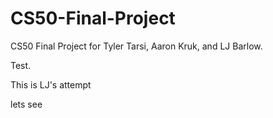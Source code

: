 # CS50-Final-Project
CS50 Final Project for Tyler Tarsi, Aaron Kruk, and LJ Barlow.

Test.

This is LJ's attempt



lets see